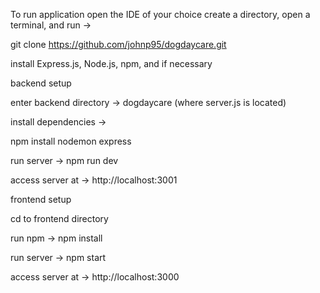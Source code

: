To run application open the IDE of your choice create a directory, open a terminal, and run ->

git clone https://github.com/johnp95/dogdaycare.git

install Express.js, Node.js, npm, and  if necessary

backend setup

enter backend directory -> dogdaycare (where server.js is located)

install dependencies ->

npm install nodemon express

run server -> npm run dev

access server at -> http://localhost:3001

frontend setup

cd to frontend directory

run npm -> npm install

run server -> npm start

access server at -> http://localhost:3000
